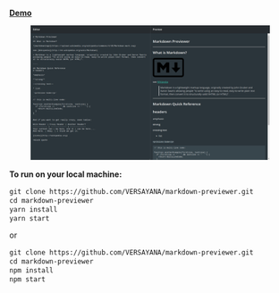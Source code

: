 <p>
<a href="https://versayana.github.io/markdown-previewer/" target="_blank"><strong>Demo</strong></a>
</p>
<p>
<div style="text-align:center">
<a href="https://versayana.github.io/markdown-previewer/" target="_blank">
<img width="85%" src="https://raw.githubusercontent.com/VERSAYANA/markdown-previewer/master/screenshots/screenshot.png" />
</a>
</div>
</p>
<p><strong>To run on your local machine:</strong></p>

```
git clone https://github.com/VERSAYANA/markdown-previewer.git
cd markdown-previewer
yarn install
yarn start
```

or

```
git clone https://github.com/VERSAYANA/markdown-previewer.git
cd markdown-previewer
npm install
npm start
```
